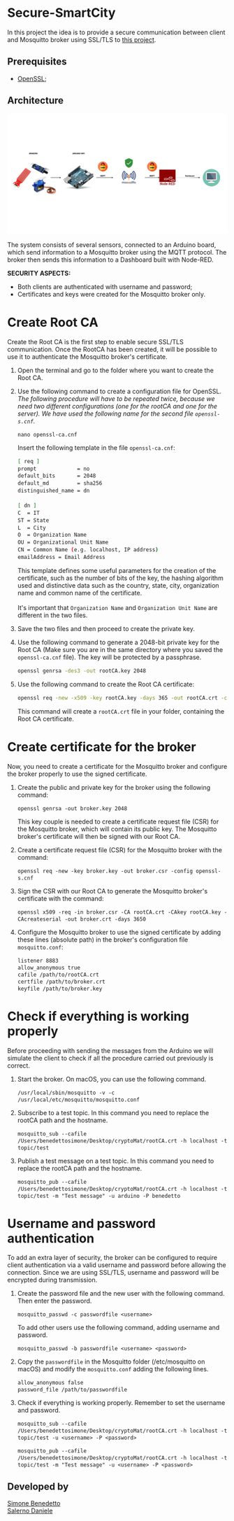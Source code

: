 # Secure-SmartCity

In this project the idea is to provide a secure communication between client and Mosquitto broker using SSL/TLS to [this project](https://github.com/BenedettoSimone/SmartCity-Arduino).


## Prerequisites
* [OpenSSL](https://www.openssl.org);

## Architecture
<p align="center"><img src="./images/architecture.jpg"/></p>
The system consists of several sensors, connected to an Arduino board, which send information to a Mosquitto broker using the MQTT protocol. The broker then sends this information to a Dashboard built with Node-RED. 

**SECURITY ASPECTS:**
* Both clients are authenticated with username and password;
* Certificates and keys were created for the Mosquitto broker only.


# Create Root CA
Create the Root CA is the first step to enable secure SSL/TLS communication. Once the RootCA has been created, it will be possible to use it to authenticate the Mosquitto broker's certificate.

1. Open the terminal and go to the folder where you want to create the Root CA.
2. Use the following command to create a configuration file for OpenSSL. _The following procedure will have to be repeated twice, because we need two different configurations (one for the rootCA and one for the server). We have used the following name for the second file ``openssl-s.cnf``._
         
   ```
   nano openssl-ca.cnf
   ```
       
   Insert the following template in the file ``openssl-ca.cnf``:
   ```bash
   [ req ]
   prompt             = no
   default_bits       = 2048
   default_md         = sha256
   distinguished_name = dn
    
   [ dn ]
   C  = IT
   ST = State
   L  = City
   O  = Organization Name
   OU = Organizational Unit Name
   CN = Common Name (e.g. localhost, IP address)
   emailAddress = Email Address
   ```
   This template defines some useful parameters for the creation of the certificate, such as the number of bits of the key, the hashing algorithm used and distinctive data such as the country, state, city, organization name and common name of the certificate. 
   <br><br>
   It's important that ``Organization Name`` and ``Organization Unit Name`` are different in the two files.

       

3. Save the two files and then proceed to create the private key. 

4. Use the following command to generate a 2048-bit private key for the Root CA (Make sure you are in the same directory where you saved the `openssl-ca.cnf` file). The key will be protected by a passphrase.
    ```bash
    openssl genrsa -des3 -out rootCA.key 2048
    ```
5. Use the following command to create the Root CA certificate:

    ```bash
    openssl req -new -x509 -key rootCA.key -days 365 -out rootCA.crt -config openssl-ca.cnf
    ```
    This command will create a ``rootCA.crt`` file in your folder, containing the Root CA certificate.





# Create certificate for the broker

Now, you need to create a certificate for the Mosquitto broker and configure the broker properly to use the signed certificate.

1. Create the public and private key for the broker using the following command:

   ```
   openssl genrsa -out broker.key 2048
   ```
   This key couple is needed to create a certificate request file (CSR) for the Mosquitto broker, which will contain its public key. The Mosquitto broker's certificate will then be signed with our Root CA.

2. Create a certificate request file (CSR) for the Mosquitto broker with the command:

   ```
   openssl req -new -key broker.key -out broker.csr -config openssl-s.cnf
   ```

3. Sign the CSR with our Root CA to generate the Mosquitto broker's certificate with the command:

   ```
   openssl x509 -req -in broker.csr -CA rootCA.crt -CAkey rootCA.key -CAcreateserial -out broker.crt -days 3650
   ```

4. Configure the Mosquitto broker to use the signed certificate by adding these lines (absolute path) in the broker's configuration file `mosquitto.conf`:

   ```
   listener 8883
   allow_anonymous true
   cafile /path/to/rootCA.crt
   certfile /path/to/broker.crt
   keyfile /path/to/broker.key
   ```

# Check if everything is working properly
Before proceeding with sending the messages from the Arduino we will simulate the client to check if all the procedure carried out previously is correct.

1. Start the broker. On macOS, you can use the following command.
   
   ```
   /usr/local/sbin/mosquitto -v -c /usr/local/etc/mosquitto/mosquitto.conf
   ```
   
2. Subscribe to a test topic. In this command you need to replace the rootCA path and the hostname. 
   
   ```
   mosquitto_sub --cafile /Users/benedettosimone/Desktop/cryptoMat/rootCA.crt -h localhost -t topic/test
   ```
   
3. Publish a test message on a test topic. In this command you need to replace the rootCA path and the hostname.
   
   ```
   mosquitto_pub --cafile /Users/benedettosimone/Desktop/cryptoMat/rootCA.crt -h localhost -t topic/test -m "Test message" -u arduino -P benedetto
   ```
   
# Username and password authentication
To add an extra layer of security, the broker can be configured to require client authentication via a valid username and password before allowing the connection. Since we are using SSL/TLS, username and password will be encrypted during transmission.

1. Create the password file and the new user with the following command. Then enter the password.
   ```
   mosquitto_passwd -c passwordfile <username>
   ```
   To add other users use the following command, adding username and password.
   ```
   mosquitto_passwd -b passwordfile <username> <password>
   ```

2. Copy the `passwordfile` in the Mosquitto folder (/etc/mosquitto on macOS) and modify the `mosquitto.conf` adding the following lines.
   ```
   allow_anonymous false
   password_file /path/to/passwordfile
   ```

3. Check if everything is working properly. Remember to set the username and password. 
   ```
   mosquitto_sub --cafile /Users/benedettosimone/Desktop/cryptoMat/rootCA.crt -h localhost -t topic/test -u <username> -P <password>
   ```
   ```
   mosquitto_pub --cafile /Users/benedettosimone/Desktop/cryptoMat/rootCA.crt -h localhost -t topic/test -m "Test message" -u <username> -P <password>
   ```
   

## Developed by
[Simone Benedetto](https://github.com/BenedettoSimone)<br>
[Salerno Daniele](https://github.com/DanieleSalerno) 
